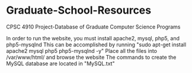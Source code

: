 # Graduate-School-Resources
CPSC 4910 Project-Database of Graduate Computer Science Programs

In order to run the website, you must install apache2, mysql, php5, and php5-mysqlnd
This can be accomplished by running "sudo apt-get install apache2 mysql php5 php5-mysqlnd -y"
Place all the files into /var/www/html/ and browse the website
The commands to create the MySQL database are located in "MySQL.txt"
